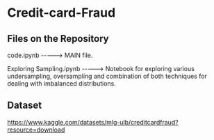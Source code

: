 # Credit-card-Fraud

## Files on the Repository

  code.ipynb -----> MAIN file.
  
  Exploring Sampling.ipynb -----> Notebook for exploring various undersampling, oversampling and combination of both techniques for dealing with imbalanced distributions.

## Dataset 

https://www.kaggle.com/datasets/mlg-ulb/creditcardfraud?resource=download
